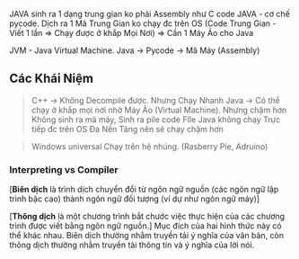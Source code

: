 JAVA sinh ra 1 dạng trung gian ko phải Assembly như C
code JAVA - cơ chế pycode. Dịch ra 1 Mã Trung Gian ko chạy đc trên OS
(Code Trung Gian - Viết 1 lần => Chạy được ở khắp Mọi Nơi)
=> Cần 1 Máy Ảo cho Java

JVM - Java Virtual Machine.
Java -> Pycode -> Mã Máy (Assembly)

## Các Khái Niệm

> C++ -> Không Decompile được. Nhưng Chạy Nhanh
> Java -> Có thể chạy ở khắp mọi nơi nhờ Máy Ảo (Virtual Machine). Nhưng chậm hơn
> 	Không sinh ra mã máy, Sinh ra pile code
> 	FIle Java không chạy Trực tiếp đc trên OS
> 	Đa Nền Tảng nên sẽ chạy chậm hơn


> Windows universal 
> Chạy trên hệ nhúng. (Rasberry Pie, Adruino) 


### Interpreting  vs Compiler


[**Biên dịch** là trình dịch chuyển đổi từ ngôn ngữ nguồn (các ngôn ngữ lập trình bậc cao) thành ngôn ngữ đối tượng (ví dự như ngôn ngữ máy)] 

[**Thông dịch** là một chương trình bắt chước việc thực hiện của các chương trình được viết bằng ngôn ngữ nguồn.] Mục đích của hai hình thức này có thể khác nhau. Biên dịch thường nhằm truyền tải ý nghĩa của văn bản, còn thông dịch thường nhằm truyền tải thông tin và ý nghĩa của lời nói.
